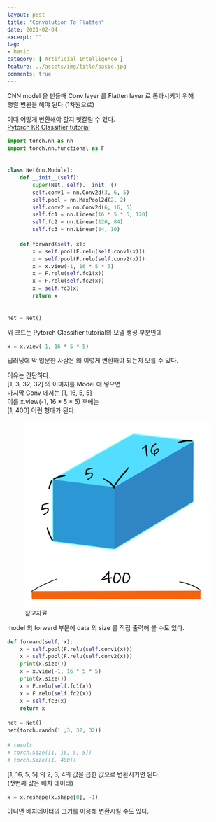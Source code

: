```yaml
---
layout: post
title: "Convolution To Flatten"
date: 2021-02-04
excerpt: ""
tag:
- basic
category: [ Artificial Intelligence ]
feature: ../assets/img/title/basic.jpg
comments: true
---
```



CNN model 을 만들때 Conv layer 를 Flatten layer 로 통과시키기 위해  
행렬 변환을 해야 된다 (1차원으로)  

이때 어떻게 변환해야 할지 헷갈릴 수 있다.  
[Pytorch KR Classifier tutorial](https://tutorials.pytorch.kr/beginner/blitz/cifar10_tutorial.html#sphx-glr-beginner-blitz-cifar10-tutorial-py)

```python
import torch.nn as nn
import torch.nn.functional as F


class Net(nn.Module):
    def __init__(self):
        super(Net, self).__init__()
        self.conv1 = nn.Conv2d(3, 6, 5)
        self.pool = nn.MaxPool2d(2, 2)
        self.conv2 = nn.Conv2d(6, 16, 5)
        self.fc1 = nn.Linear(16 * 5 * 5, 120)
        self.fc2 = nn.Linear(120, 84)
        self.fc3 = nn.Linear(84, 10)

    def forward(self, x):
        x = self.pool(F.relu(self.conv1(x)))
        x = self.pool(F.relu(self.conv2(x)))
        x = x.view(-1, 16 * 5 * 5)
        x = F.relu(self.fc1(x))
        x = F.relu(self.fc2(x))
        x = self.fc3(x)
        return x


net = Net()
```

위 코드는 Pytorch Classifier tutorial의 모델 생성 부분인데
```python
x = x.view(-1, 16 * 5 * 5)
```
딥러닝에 막 입문한 사람은 왜 이렇게 변환해야 되는지 모를 수 있다.

이유는 간단하다.  
[1, 3, 32, 32] 의 이미지를 Model 에 넣으면  
마지막 Conv 에서는 [1, 16, 5, 5]  
이를 x.view(-1, 16 * 5 * 5) 후에는  
[1, 400] 이런 형태가 된다.  
  

  

<figure class="half">
    <a href="/Images/AI/DataTransform.PNG"><img src="/Images/AI/DataTransform.PNG"></a>
    <a href="/Images/AI/Data_flatten.PNG"><img src="/Images/AI/Data_flatten.PNG"></a>
    <figcaption>참고자료</figcaption>
</figure>

model 의 forward 부분에 data 의 size 를 직접 출력해 볼 수도 있다.
```python
def forward(self, x):
    x = self.pool(F.relu(self.conv1(x)))
    x = self.pool(F.relu(self.conv2(x)))
    print(x.size())
    x = x.view(-1, 16 * 5 * 5)
    print(x.size())
    x = F.relu(self.fc1(x))
    x = F.relu(self.fc2(x))
    x = self.fc3(x)
    return x

net = Net()
net(torch.randn(1 ,3, 32, 32))

# result
# torch.Size([1, 16, 5, 5])
# torch.Size([1, 400])
```

[1, 16, 5, 5] 의 2, 3, 4의 값을 곱한 값으로 변환시키면 된다.  
(첫번째 값은 배치 데이터)  


```python
x = x.reshape(x.shape[0], -1)
```
아니면 배치데이터의 크기를 이용해 변환시킬 수도 있다.
